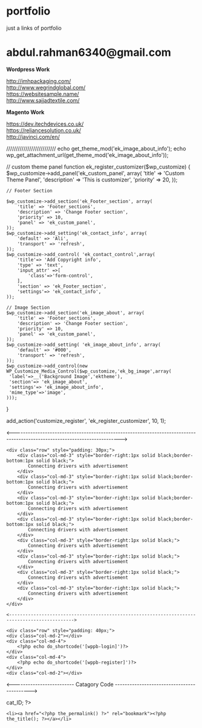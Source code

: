# portfolio
just a links of portfolio

<h1>abdul.rahman6340@gmail.com</h1>

<b>Wordpress Work</b>

http://imhpackaging.com/  <br>
http://www.wegrindglobal.com/  <br>
https://websitesample.name/  <br>
http://www.sajjadtextile.com/   <br>


<b>Magento Work</b>

https://dev.itechdevices.co.uk/    <br>
https://reliancesolution.co.uk/    <br>
http://javinci.com/en/    <br>

//////////////////////////
echo get_theme_mod('ek_image_about_info');
echo wp_get_attachment_url(get_theme_mod('ek_image_about_info'));


// custom theme panel
function ek_register_customizer($wp_customize)
{
    $wp_customize->add_panel('ek_custom_panel', array(
        'title' => 'Custom Theme Panel',
        'description' => 'This is customizer',
        'priority' => 20,
    ));

    // Footer Section

    $wp_customize->add_section('ek_Footer_section', array(
        'title' => 'Footer_sections',
        'description' => 'Change Footer section',
        'priority' => 10,
        'panel' => 'ek_custom_panel',
    ));
    $wp_customize->add_setting('ek_contact_info', array(
        'default' => 'Ali',
        'transport' => 'refresh',
    ));
    $wp_customize->add_control( 'ek_contact_control',array(
        'title'=> 'Add Copyright info',
        'type' => 'text',
        'input_attr' =>[
            'class'=>'form-control',
        ],
        'section' => 'ek_Footer_section',
        'settings'=> 'ek_contact_info',
    ));

    // Image Section
    $wp_customize->add_section('ek_image_about', array(
        'title' => 'Footer_sections',
        'description' => 'Change Footer section',
        'priority' => 10,
        'panel' => 'ek_custom_panel',
    ));
    $wp_customize->add_setting( 'ek_image_about_info', array(
        'default' => '#000',
        'transport' => 'refresh',
    ));
    $wp_customize->add_control(new WP_Customize_Media_Control($wp_customize,'ek_bg_image',array(
     'label'=>__('Background Image','ektheme'),
     'section'=> 'ek_image_about',
     'settings'=> 'ek_image_about_info',  
     'mime_type'=>'image',
    )));
}

add_action('customize_register', 'ek_register_customizer', 10, 1);

<-------------------------------------------------------------------------------------------------------------------------->


    <div class="row" style="padding: 30px;">
        <div class="col-md-3" style="border-right:1px solid black;border-bottom:1px solid black;">
            Connecting drivers with advertisement
        </div>
        <div class="col-md-3" style="border-right:1px solid black;border-bottom:1px solid black;">
            Connecting drivers with advertisement
        </div>
        <div class="col-md-3" style="border-right:1px solid black;border-bottom:1px solid black;">
            Connecting drivers with advertisement
        </div>
        <div class="col-md-3" style="border-right:1px solid black;border-bottom:1px solid black;">
            Connecting drivers with advertisement
        </div>
        <div class="col-md-3" style="border-right:1px solid black;">
            Connecting drivers with advertisement
        </div>
        <div class="col-md-3" style="border-right:1px solid black;">
            Connecting drivers with advertisement
        </div>
        <div class="col-md-3" style="border-right:1px solid black;">
            Connecting drivers with advertisement
        </div>
        <div class="col-md-3" style="border-right:1px solid black;">
            Connecting drivers with advertisement
        </div>
    </div>
    
    <---------------------------------------------------------------------------------------------->
    
    <div class="row" style="padding: 40px;">
    <div class="col-md-2"></div>
    <div class="col-md-4">
        <?php echo do_shortcode('[wppb-login]')?>
    </div>
    <div class="col-md-4">
        <?php echo do_shortcode('[wppb-register]')?>
    </div>
    <div class="col-md-2"></div>
</div>




<-------------------------  Catagory Code ------------------------------------------->
<?php $page_object = get_queried_object(); ?>
<?php $categoryID= $page_object->cat_ID; ?>

<?php query_posts("cat=$categoryID"); ?>
<?php if ( have_posts() ) : while ( have_posts() ) : the_post(); ?>
    <li><a href="<?php the_permalink() ?>" rel="bookmark"><?php the_title(); ?></a></li>
<?php endwhile; endif; ?>
